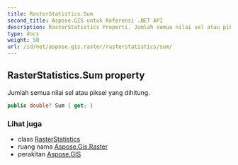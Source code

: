 ```yaml
---
title: RasterStatistics.Sum
second_title: Aspose.GIS untuk Referensi .NET API
description: RasterStatistics Properti. Jumlah semua nilai sel atau piksel yang dihitung.
type: docs
weight: 50
url: /id/net/aspose.gis.raster/rasterstatistics/sum/
---
```

## RasterStatistics.Sum property

Jumlah semua nilai sel atau piksel yang dihitung.

```csharp
public double? Sum { get; }
```

### Lihat juga

* class [RasterStatistics](../)
* ruang nama [Aspose.Gis.Raster](../../rasterstatistics/)
* perakitan [Aspose.GIS](../../../)


